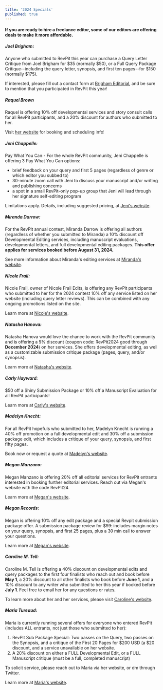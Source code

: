 ```yaml
---
title: '2024 Specials'
published: true
---
```


#### If you are ready to hire a freelance editor, some of our editors are offering deals to make it more affordable.

##### Joel Brigham: 

Anyone who submitted to RevPit this year can purchase a Query Letter Critique from Joel Brigham for $35 (normally $50), or a Full Query Package Critique--including the query letter, synopsis, and first ten pages--for $150 (normally $175).

If interested, please fill out a contact form at [Brigham Editorial](https://brighameditorial.com/?target=_blank), and be sure to mention that you participated in RevPit this year!

##### Raquel Brown

Raquel is offering 10% off developmental services and story consult calls for all RevPit participants, and a 20% discount for authors who submitted to her.

Visit [her website](https://raquelbrown.com?target=_blank) for booking and scheduling info!


##### Jeni Chappelle: 

Pay What You Can - For the whole RevPit community, Jeni Chappelle is offering 3 Pay What You Can options: 
* brief feedback on your query and first 5 pages (regardless of genre or which editor you subbed to)
* 30-minute zoom call with Jeni to discuss your manuscript and/or writing and publishing concerns
* a spot in a small RevPit-only pop-up group that Jeni will lead through her signature self-editing program

Limitations apply. Details, including suggested pricing, at [Jeni's website](https://jenichappelleeditorial.com/revpit?target=_blank).

##### Miranda Darrow:

For the RevPit annual contest, Miranda Darrow is offering all authors (regardless of whether you submitted to Miranda) a 10% discount off Developmental Editing services, including manuscript evaluations, developmental letters, and full developmental editing packages. **This offer applies for services booked before August 31, 2024.** 

See more information about Miranda's editing services at [Miranda's website](https://www.mirandadarrow.com/?target=_blank).

##### Nicole Frail:

Nicole Frail, owner of Nicole Frail Edits, is offering any RevPit participants who submitted to her for the 2024 contest 10% off any service listed on her website (including query letter reviews). This can be combined with any ongoing promotions listed on the site. 

Learn more at [Nicole's website](https://www.nicolefrail.com/?target=_blank).

##### Natasha Hanova:

Natasha Hanova would love the chance to work with the RevPit community and is offering a 5% discount (coupon code: RevPit2024 good through **December 2024**) on her services. She offers developmental editing, as well as a customizable submission critique package (pages, query, and/or synopsis). 

Learn more at [Natasha's website](https://www.natashahanova.com/my-services.html?target=_blank).

##### Carly Hayward: 

$50 off a Shiny Submission Package or 10% off a Manuscript Evaluation for all RevPit participants! 

Learn more at [Carly's website](https://booklighteditorial.com/services?target=_blank). 

##### Madelyn Knecht: 

For all RevPit hopefuls who submitted to her, Madelyn Knecht is running a 40% off promotion on a full developmental edit and 30% off a submission package edit, which includes a critique of your query, synopsis, and first fifty pages. 

Book now or request a quote at [Madelyn's website](https://www.madheditorial.com?target=_blank).

##### Megan Manzano:

Megan Manzano is offering 20% off all editorial services for RevPit entrants interested in booking further editorial services. Reach out via Megan's website with the code RevPit24.

Learn more at [Megan's website](https://meganmanzano12.wixsite.com/meg-edits?target=_blank).

##### Megan Records:

Megan is offering 10% off any edit package and a special Revpit submission package offer. A submission package review for $99: includes margin notes on your query, synopsis, and first 25 pages, plus a 30 min call to answer your questions. 

Learn more at [Megan's website](https://www.meganrecords.com?target=_blank).

##### Caroline M. Tell:

Caroline M. Tell is offering a 40% discount on developmental edits and query packages to the first four finalists who reach out and book before **May 1**, a 20% discount to all other finalists who book before **June 1**, and a 10% discount to any writer who submitted to her this year if booked before **July 1**. Feel free to email her for any questions or rates.

To learn more about her and her services, please visit [Caroline's website](https://www.carolinemtell.com?target=_blank). 

##### Maria Tureaud:

Maria is currently running several offers for everyone who entered RevPit (includes ALL entrants, not just those who submitted to her): 

1. RevPit Sub Package Special: Two passes on the Query, two passes on the Synopsis, and a critique of the First 20 Pages for $200 USD (a $20 discount, and a service unavailable on her website. 
2. A 20% discount on either a FULL Developmental Edit, or a FULL Manuscript critique (must be a full, completed manuscript)

To solicit service, please reach out to Maria via her website, or dm through Twitter.

Learn more at [Maria's website](https://authormariatureaud.com/editorial-services?target=_blank).

